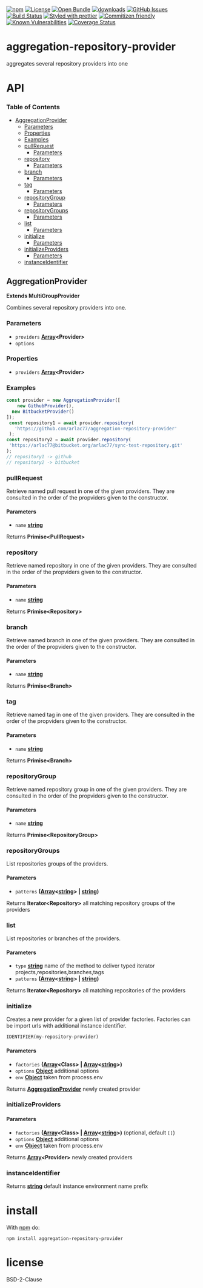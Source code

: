 [![npm](https://img.shields.io/npm/v/aggregation-repository-provider.svg)](https://www.npmjs.com/package/aggregation-repository-provider)
[![License](https://img.shields.io/badge/License-BSD%203--Clause-blue.svg)](https://opensource.org/licenses/BSD-3-Clause)
[![Open Bundle](https://bundlejs.com/badge-light.svg)](https://bundlejs.com/?q=aggregation-repository-provider)
[![downloads](http://img.shields.io/npm/dm/aggregation-repository-provider.svg?style=flat-square)](https://npmjs.org/package/aggregation-repository-provider)
[![GitHub Issues](https://img.shields.io/github/issues/arlac77/aggregation-repository-provider.svg?style=flat-square)](https://github.com/arlac77/aggregation-repository-provider/issues)
[![Build Status](https://img.shields.io/endpoint.svg?url=https%3A%2F%2Factions-badge.atrox.dev%2Farlac77%2Faggregation-repository-provider%2Fbadge\&style=flat)](https://actions-badge.atrox.dev/arlac77/aggregation-repository-provider/goto)
[![Styled with prettier](https://img.shields.io/badge/styled_with-prettier-ff69b4.svg)](https://github.com/prettier/prettier)
[![Commitizen friendly](https://img.shields.io/badge/commitizen-friendly-brightgreen.svg)](http://commitizen.github.io/cz-cli/)
[![Known Vulnerabilities](https://snyk.io/test/github/arlac77/aggregation-repository-provider/badge.svg)](https://snyk.io/test/github/arlac77/aggregation-repository-provider)
[![Coverage Status](https://coveralls.io/repos/arlac77/aggregation-repository-provider/badge.svg)](https://coveralls.io/github/arlac77/aggregation-repository-provider)

# aggregation-repository-provider

aggregates several repository providers into one

# API

<!-- Generated by documentation.js. Update this documentation by updating the source code. -->

### Table of Contents

*   [AggregationProvider](#aggregationprovider)
    *   [Parameters](#parameters)
    *   [Properties](#properties)
    *   [Examples](#examples)
    *   [pullRequest](#pullrequest)
        *   [Parameters](#parameters-1)
    *   [repository](#repository)
        *   [Parameters](#parameters-2)
    *   [branch](#branch)
        *   [Parameters](#parameters-3)
    *   [tag](#tag)
        *   [Parameters](#parameters-4)
    *   [repositoryGroup](#repositorygroup)
        *   [Parameters](#parameters-5)
    *   [repositoryGroups](#repositorygroups)
        *   [Parameters](#parameters-6)
    *   [list](#list)
        *   [Parameters](#parameters-7)
    *   [initialize](#initialize)
        *   [Parameters](#parameters-8)
    *   [initializeProviders](#initializeproviders)
        *   [Parameters](#parameters-9)
    *   [instanceIdentifier](#instanceidentifier)

## AggregationProvider

**Extends MultiGroupProvider**

<!-- skip-example -->

Combines several repository providers into one.

### Parameters

*   `providers` **[Array](https://developer.mozilla.org/docs/Web/JavaScript/Reference/Global_Objects/Array)\<Provider>** 
*   `options`  

### Properties

*   `providers` **[Array](https://developer.mozilla.org/docs/Web/JavaScript/Reference/Global_Objects/Array)\<Provider>** 

### Examples

```javascript
const provider = new AggregationProvider([
    new GithubProvider(),
  new BitbucketProvider()
]);
 const repository1 = await provider.repository(
   'https://github.com/arlac77/aggregation-repository-provider'
 );
const repository2 = await provider.repository(
 'https://arlac77@bitbucket.org/arlac77/sync-test-repository.git'
);
// repository1 -> github
// repository2 -> bitbucket
```

### pullRequest

Retrieve named pull request in one of the given providers.
They are consulted in the order of the propviders given to the constructor.

#### Parameters

*   `name` **[string](https://developer.mozilla.org/docs/Web/JavaScript/Reference/Global_Objects/String)** 

Returns **Primise\<PullRequest>** 

### repository

Retrieve named repository in one of the given providers.
They are consulted in the order of the propviders given to the constructor.

#### Parameters

*   `name` **[string](https://developer.mozilla.org/docs/Web/JavaScript/Reference/Global_Objects/String)** 

Returns **Primise\<Repository>** 

### branch

Retrieve named branch in one of the given providers.
They are consulted in the order of the propviders given to the constructor.

#### Parameters

*   `name` **[string](https://developer.mozilla.org/docs/Web/JavaScript/Reference/Global_Objects/String)** 

Returns **Primise\<Branch>** 

### tag

Retrieve named tag in one of the given providers.
They are consulted in the order of the propviders given to the constructor.

#### Parameters

*   `name` **[string](https://developer.mozilla.org/docs/Web/JavaScript/Reference/Global_Objects/String)** 

Returns **Primise\<Branch>** 

### repositoryGroup

Retrieve named repository group in one of the given providers.
They are consulted in the order of the propviders given to the constructor.

#### Parameters

*   `name` **[string](https://developer.mozilla.org/docs/Web/JavaScript/Reference/Global_Objects/String)** 

Returns **Primise\<RepositoryGroup>** 

### repositoryGroups

List repositories groups of the providers.

#### Parameters

*   `patterns` **([Array](https://developer.mozilla.org/docs/Web/JavaScript/Reference/Global_Objects/Array)<[string](https://developer.mozilla.org/docs/Web/JavaScript/Reference/Global_Objects/String)> | [string](https://developer.mozilla.org/docs/Web/JavaScript/Reference/Global_Objects/String))** 

Returns **Iterator\<Repository>** all matching repository groups of the providers

### list

List repositories or branches of the providers.

#### Parameters

*   `type` **[string](https://developer.mozilla.org/docs/Web/JavaScript/Reference/Global_Objects/String)** name of the method to deliver typed iterator projects,repositories,branches,tags
*   `patterns` **([Array](https://developer.mozilla.org/docs/Web/JavaScript/Reference/Global_Objects/Array)<[string](https://developer.mozilla.org/docs/Web/JavaScript/Reference/Global_Objects/String)> | [string](https://developer.mozilla.org/docs/Web/JavaScript/Reference/Global_Objects/String))** 

Returns **Iterator\<Repository>** all matching repositories of the providers

### initialize

Creates a new provider for a given list of provider factories.
Factories can be import urls with additional instance identifier.

```txt
IDENTIFIER(my-repository-provider)
```

#### Parameters

*   `factories` **([Array](https://developer.mozilla.org/docs/Web/JavaScript/Reference/Global_Objects/Array)\<Class> | [Array](https://developer.mozilla.org/docs/Web/JavaScript/Reference/Global_Objects/Array)<[string](https://developer.mozilla.org/docs/Web/JavaScript/Reference/Global_Objects/String)>)** 
*   `options` **[Object](https://developer.mozilla.org/docs/Web/JavaScript/Reference/Global_Objects/Object)** additional options
*   `env` **[Object](https://developer.mozilla.org/docs/Web/JavaScript/Reference/Global_Objects/Object)** taken from process.env

Returns **[AggregationProvider](#aggregationprovider)** newly created provider

### initializeProviders

#### Parameters

*   `factories` **([Array](https://developer.mozilla.org/docs/Web/JavaScript/Reference/Global_Objects/Array)\<Class> | [Array](https://developer.mozilla.org/docs/Web/JavaScript/Reference/Global_Objects/Array)<[string](https://developer.mozilla.org/docs/Web/JavaScript/Reference/Global_Objects/String)>)**  (optional, default `[]`)
*   `options` **[Object](https://developer.mozilla.org/docs/Web/JavaScript/Reference/Global_Objects/Object)** additional options
*   `env` **[Object](https://developer.mozilla.org/docs/Web/JavaScript/Reference/Global_Objects/Object)** taken from process.env

Returns **[Array](https://developer.mozilla.org/docs/Web/JavaScript/Reference/Global_Objects/Array)\<Provider>** newly created providers

### instanceIdentifier

Returns **[string](https://developer.mozilla.org/docs/Web/JavaScript/Reference/Global_Objects/String)** default instance environment name prefix

# install

With [npm](http://npmjs.org) do:

```shell
npm install aggregation-repository-provider
```

# license

BSD-2-Clause
